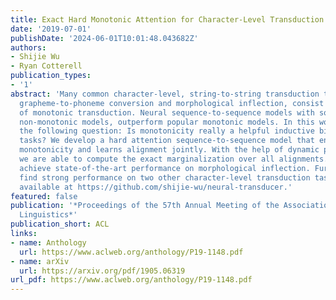 ```yaml
---
title: Exact Hard Monotonic Attention for Character-Level Transduction
date: '2019-07-01'
publishDate: '2024-06-01T10:01:48.043682Z'
authors:
- Shijie Wu
- Ryan Cotterell
publication_types:
- '1'
abstract: 'Many common character-level, string-to-string transduction tasks, e.g.,
  grapheme-to-phoneme conversion and morphological inflection, consist almost exclusively
  of monotonic transduction. Neural sequence-to-sequence models with soft attention,
  non-monotonic models, outperform popular monotonic models. In this work, we ask
  the following question: Is monotonicity really a helpful inductive bias in these
  tasks? We develop a hard attention sequence-to-sequence model that enforces strict
  monotonicity and learns alignment jointly. With the help of dynamic programming,
  we are able to compute the exact marginalization over all alignments. Our models
  achieve state-of-the-art performance on morphological inflection. Furthermore, we
  find strong performance on two other character-level transduction tasks. Code is
  available at https://github.com/shijie-wu/neural-transducer.'
featured: false
publication: '*Proceedings of the 57th Annual Meeting of the Association for Computational
  Linguistics*'
publication_short: ACL
links:
- name: Anthology
  url: https://www.aclweb.org/anthology/P19-1148.pdf
- name: arXiv
  url: https://arxiv.org/pdf/1905.06319
url_pdf: https://www.aclweb.org/anthology/P19-1148.pdf
---
```


